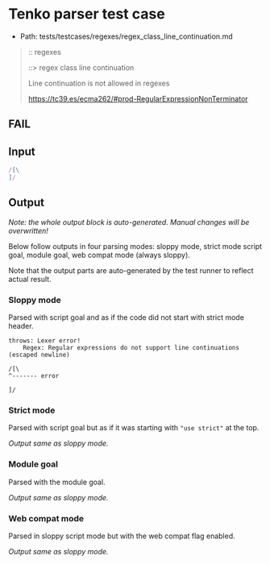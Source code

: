 # Tenko parser test case

- Path: tests/testcases/regexes/regex_class_line_continuation.md

> :: regexes
>
> ::> regex class line continuation
>
> Line continuation is not allowed in regexes
>
> https://tc39.es/ecma262/#prod-RegularExpressionNonTerminator

## FAIL

## Input

`````js
/[\
]/
`````

## Output

_Note: the whole output block is auto-generated. Manual changes will be overwritten!_

Below follow outputs in four parsing modes: sloppy mode, strict mode script goal, module goal, web compat mode (always sloppy).

Note that the output parts are auto-generated by the test runner to reflect actual result.

### Sloppy mode

Parsed with script goal and as if the code did not start with strict mode header.

`````
throws: Lexer error!
    Regex: Regular expressions do not support line continuations (escaped newline)

/[\
^------- error

]/
`````

### Strict mode

Parsed with script goal but as if it was starting with `"use strict"` at the top.

_Output same as sloppy mode._

### Module goal

Parsed with the module goal.

_Output same as sloppy mode._

### Web compat mode

Parsed in sloppy script mode but with the web compat flag enabled.

_Output same as sloppy mode._
